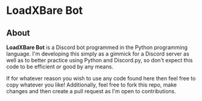 # LoadXBare Bot
## About
**LoadXBare Bot** is a Discord bot programmed in the Python programming language. I'm developing this simply as a gimmick for a Discord server as well as to better practice using Python and Discord.py, so don't expect this code to be efficient or good by any means.

If for whatever reason you wish to use any code found here then feel free to copy whatever you like!
Additionally, feel free to fork this repo, make changes and then create a pull request as I'm open to contributions.
